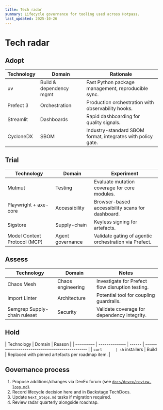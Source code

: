 ```yaml
---
title: Tech radar
summary: Lifecycle governance for tooling used across Hotpass.
last_updated: 2025-10-26
---
```


# Tech radar

## Adopt

| Technology | Domain                  | Rationale                                                   |
| ---------- | ----------------------- | ----------------------------------------------------------- |
| uv         | Build & dependency mgmt | Fast Python package management, reproducible sync.          |
| Prefect 3  | Orchestration           | Production orchestration with observability hooks.          |
| Streamlit  | Dashboards              | Rapid dashboarding for quality signals.                     |
| CycloneDX  | SBOM                    | Industry-standard SBOM format, integrates with policy gate. |

## Trial

| Technology            | Domain        | Experiment                                       |
| --------------------- | ------------- | ------------------------------------------------ |
| Mutmut                | Testing       | Evaluate mutation coverage for core modules.     |
| Playwright + axe-core | Accessibility | Browser-based accessibility scans for dashboard. |
| Sigstore              | Supply-chain  | Keyless signing for artefacts.                   |
| Model Context Protocol (MCP) | Agent governance | Validate gating of agentic orchestration via Prefect. |

## Assess

| Technology                   | Domain            | Notes                                            |
| ---------------------------- | ----------------- | ------------------------------------------------ |
| Chaos Mesh                   | Chaos engineering | Investigate for Prefect flow disruption testing. |
| Import Linter                | Architecture      | Potential tool for coupling guardrails.          |
| Semgrep Supply-chain ruleset | Security          | Validate coverage for dependency integrity.      |

## Hold

| Technology | Domain         | Reason |
| ---------- | -------------- | ------ | ------------------------------------------------ |
| `curl      | sh` installers | Build  | Replaced with pinned artefacts per roadmap item. |

## Governance process

1. Propose additions/changes via DevEx forum (see [`docs/devex/review-loop.md`](../devex/review-loop.md)).
2. Record lifecycle decision here and in Backstage TechDocs.
3. Update `Next_Steps.md` tasks if migration required.
4. Review radar quarterly alongside roadmap.
